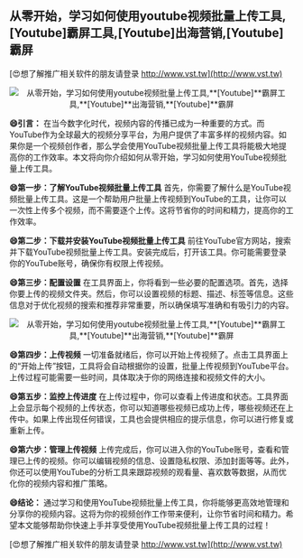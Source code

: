 ## **从零开始，学习如何使用youtube视频批量上传工具,**[Youtube]**霸屏工具,**[Youtube]**出海营销,**[Youtube]**霸屏**

[😍想了解推广相关软件的朋友请登录 http://www.vst.tw](http://www.vst.tw)

 <center><img src="https://vst.tw/MP4/tuiguang/png/2.png" alt="从零开始，学习如何使用youtube视频批量上传工具,**[Youtube]**霸屏工具,**[Youtube]**出海营销,**[Youtube]**霸屏"></center>

**😄引言：**
在当今数字化时代，视频内容的传播已成为一种重要的方式。而YouTube作为全球最大的视频分享平台，为用户提供了丰富多样的视频内容。如果你是一个视频创作者，那么学会使用YouTube视频批量上传工具将能极大地提高你的工作效率。本文将向你介绍如何从零开始，学习如何使用YouTube视频批量上传工具。

**😄第一步：了解YouTube视频批量上传工具**
首先，你需要了解什么是YouTube视频批量上传工具。这是一个帮助用户批量上传视频到YouTube的工具，让你可以一次性上传多个视频，而不需要逐个上传。这将节省你的时间和精力，提高你的工作效率。

**😄第二步：下载并安装YouTube视频批量上传工具**
前往YouTube官方网站，搜索并下载YouTube视频批量上传工具。安装完成后，打开该工具。你可能需要登录你的YouTube账号，确保你有权限上传视频。

**😄第三步：配置设置**
在工具界面上，你将看到一些必要的配置选项。首先，选择你要上传的视频文件夹。然后，你可以设置视频的标题、描述、标签等信息。这些信息对于优化视频的搜索和推荐非常重要，所以确保填写准确和有吸引力的内容。

 <center><img src="https://vst.tw/MP4/tuiguang/png/6.png" alt="从零开始，学习如何使用youtube视频批量上传工具,**[Youtube]**霸屏工具,**[Youtube]**出海营销,**[Youtube]**霸屏"></center>

**😄第四步：上传视频**
一切准备就绪后，你可以开始上传视频了。点击工具界面上的“开始上传”按钮，工具将会自动根据你的设置，批量上传视频到YouTube平台。上传过程可能需要一些时间，具体取决于你的网络连接和视频文件的大小。

**😄第五步：监控上传进度**
在上传过程中，你可以查看上传进度和状态。工具界面上会显示每个视频的上传状态，你可以知道哪些视频已成功上传，哪些视频还在上传中。如果上传出现任何错误，工具也会提供相应的提示信息，你可以进行修复或重新上传。

**😄第六步：管理上传视频**
上传完成后，你可以进入你的YouTube账号，查看和管理已上传的视频。你可以编辑视频的信息、设置隐私权限、添加封面等等。此外，你还可以使用YouTube的分析工具来跟踪视频的观看量、喜欢数等数据，从而优化你的视频内容和推广策略。

**😄结论：**
通过学习和使用YouTube视频批量上传工具，你将能够更高效地管理和分享你的视频内容。这将为你的视频创作工作带来便利，让你节省时间和精力。希望本文能够帮助你快速上手并享受使用YouTube视频批量上传工具的过程！

[😍想了解推广相关软件的朋友请登录 http://www.vst.tw](http://www.vst.tw)



